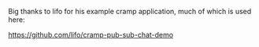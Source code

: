 Big thanks to lifo for his example cramp application, much of which is used here:

https://github.com/lifo/cramp-pub-sub-chat-demo